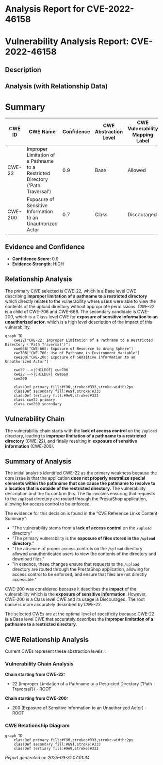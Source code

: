 # Analysis Report for CVE-2022-46158

# Vulnerability Analysis Report: CVE-2022-46158

## Description



## Analysis (with Relationship Data)

# Summary
| CWE ID | CWE Name | Confidence | CWE Abstraction Level | CWE Vulnerability Mapping Label | CWE-Vulnerability Mapping Notes |
|---|---|---|---|---|---|
| CWE-22 | Improper Limitation of a Pathname to a Restricted Directory ('Path Traversal') | 0.9 | Base | Allowed | Primary CWE |
| CWE-200 | Exposure of Sensitive Information to an Unauthorized Actor | 0.7 | Class | Discouraged | Secondary Candidate |

## Evidence and Confidence

*   **Confidence Score:** 0.9
*   **Evidence Strength:** HIGH

## Relationship Analysis
The primary CWE selected is CWE-22, which is a Base level CWE describing **improper limitation of a pathname to a restricted directory** which directly relates to the vulnerability where users were able to view the contents of the upload directory without appropriate permissions. CWE-22 is a child of CWE-706 and CWE-668. The secondary candidate is CWE-200, which is a Class level CWE for **exposure of sensitive information to an unauthorized actor**, which is a high level description of the impact of this vulnerability.

```mermaid
graph TD
    cwe22["CWE-22: Improper Limitation of a Pathname to a Restricted Directory ('Path Traversal')"]
    cwe668["CWE-668: Exposure of Resource to Wrong Sphere"]
    cwe706["CWE-706: Use of Pathname in Environment Variable"]
    cwe200["CWE-200: Exposure of Sensitive Information to an Unauthorized Actor"]
    
    cwe22 -->|CHILDOF| cwe706
    cwe22 -->|CHILDOF| cwe668
    cwe200
    
    classDef primary fill:#f96,stroke:#333,stroke-width:2px
    classDef secondary fill:#69f,stroke:#333
    classDef tertiary fill:#9e9,stroke:#333
    class cwe22 primary
    class cwe200 secondary
```

## Vulnerability Chain
The vulnerability chain starts with the **lack of access control** on the `/upload` directory, leading to **improper limitation of a pathname to a restricted directory** (CWE-22), and finally resulting in **exposure of sensitive information** (CWE-200).

## Summary of Analysis
The initial analysis identified CWE-22 as the primary weakness because the core issue is that the application **does not properly neutralize special elements within the pathname that can cause the pathname to resolve to a location that is outside of the restricted directory.** The vulnerability description and the fix confirm this. The fix involves ensuring that requests to the `/upload` directory are routed through the PrestaShop application, allowing for access control to be enforced.

The evidence for this decision is found in the "CVE Reference Links Content Summary":
*   "The vulnerability stems from a **lack of access control** on the `/upload` directory"
*   "The primary vulnerability is the **exposure of files stored in the `/upload` directory**."
*   "The absence of proper access controls on the `/upload` directory allowed unauthenticated users to view the contents of the directory and download files."
*   "In essence, these changes ensure that requests to the `/upload` directory are routed through the PrestaShop application, allowing for access control to be enforced, and ensure that files are not directly accessible."

CWE-200 was considered because it describes the **impact** of the vulnerability which is the **exposure of sensitive information**. However, CWE-200 is a Class level CWE and its usage is Discouraged. The root cause is more accurately described by CWE-22.

The selected CWEs are at the optimal level of specificity because CWE-22 is a Base level CWE that accurately describes the **improper limitation of a pathname to a restricted directory**.


## CWE Relationship Analysis

Current CWEs represent these abstraction levels: .


### Vulnerability Chain Analysis

**Chain starting from CWE-22:**
- 22 (Improper Limitation of a Pathname to a Restricted Directory ('Path Traversal')) - ROOT


**Chain starting from CWE-200:**
- 200 (Exposure of Sensitive Information to an Unauthorized Actor) - ROOT



### CWE Relationship Diagram

```mermaid
graph TD
    classDef primary fill:#f96,stroke:#333,stroke-width:2px
    classDef secondary fill:#69f,stroke:#333
    classDef tertiary fill:#9e9,stroke:#333
```



*Report generated on 2025-03-31 07:01:34*
